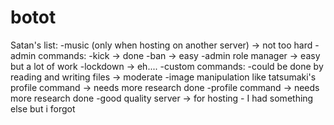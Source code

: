 # botot
Satan's list:
    -music (only when hosting on another server) -> not too hard
    -admin commands:
          -kick -> done
          -ban -> easy
          -admin role manager -> easy but a lot of work
          -lockdown -> eh....
    -custom commands: 
          -could be done by reading and writing files -> moderate
    -image manipulation like tatsumaki's profile command -> needs more research done
    -profile command -> needs more research done
    -good quality server -> for hosting
    - I had something else but i forgot
